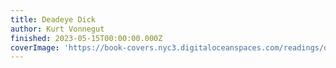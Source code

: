 ```yaml
---
title: Deadeye Dick
author: Kurt Vonnegut
finished: 2023-05-15T00:00:00.000Z
coverImage: 'https://book-covers.nyc3.digitaloceanspaces.com/readings/deadeye-dick-01.jpg'
---
```

